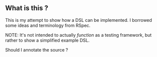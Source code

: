 What is this ?
-------------------

This is my attempt to show how a DSL can be implemented. I borrowed some ideas and terminology from RSpec.

NOTE: It's not intended to actually *function* as a testing framework, but rather to show a simplified example DSL.

Should I annotate the source ? 

